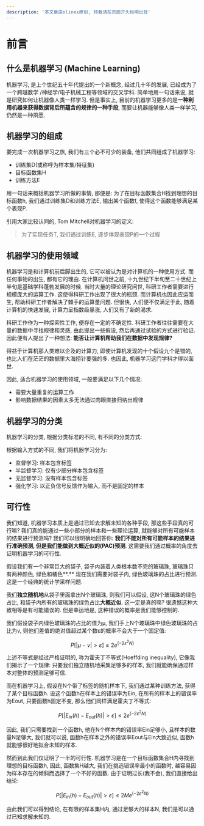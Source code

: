 ```yaml
---
description: '本文章由olinex原创, 转载请在页面开头标明出处'
---
```


# 前言

## 什么是机器学习 \(Machine Learning\)

机器学习, 是上个世纪五十年代提出的一个新概念, 经过几十年的发展, 已经成为了一个跨越数学 /神经学/电子机械工程等领域的交叉学科. 简单地用一句话来说, 就是研究如何让机器像人类一样学习. 但是事实上, 目前的机器学习更多的是**一种利用机器来获得数据背后所蕴含的规律的一种手段**, 而要让机器能够像人类一样学习, 仍然是一种夙愿.

## 机器学习的组成

要完成一次机器学习之旅, 我们有三个必不可少的装备, 他们共同组成了机器学习:

* 训练集D\(或称呼为样本集/特征集\)
* 目标函数集H
* 训练方法E

用一句话来概括机器学习所做的事情, 那便是: 为了在目标函数集合H找到理想的目标函数h, 我们通过训练集D和训练方法E, 输出某个函数f, 使得这个函数能够满足某个表现P. 

引用大家比较认同的, Tom Mitchell对机器学习的定义:

> 为了实现任务T, 我们通过训练E, 逐步体现表现P的一个过程

## 机器学习的使用领域

机器学习是和计算机前后脚出生的, 它可以被认为是对计算机的一种使用方式. 而任何事物的出生, 都有它的理由. 在计算机问世之前, 十九世纪下半旬至二十世纪上半旬是基础学科蓬勃发展的时候. 当时大量的理论研究问世, 科研工作者需要进行规模庞大的运算工作. 这使得科研工作出现了很大的瓶颈. 而计算机也因此应运而生, 帮助科研工作者解决了棘手的运算量问题. 但很快, 人们便不仅满足于此, 随着计算机的快速发展, 计算力呈指数级暴涨, 人们又有了新的渴求.

科研工作作为一种探索性工作, 便存在一定的不确定性. 科研工作者往往需要在大量的数据中寻找规律和灵感, 由此提出一些假设, 然后再通过试验的方式进行验证. 因此便有人提出了一种想法: **能否让计算机帮助我们在数据中发现规律?**

得益于计算机那人类难以企及的计算力, 即使计算机发现的十个假设九个是错的, 也比人们在茫茫的数据里大海捞针要强的多. 也因此, 机器学习这门学科才得以面世.

因此, 适合机器学习的使用领域, 一般要满足以下几个情况:

* 需要大量重复的运算工作
* 影响数据结果的因素太多无法通过肉眼直接归纳出规律

## 机器学习的分类

机器学习的分类, 根据分类标准的不同, 有不同的分类方式:

根据输入方式的不同, 我们将机器学习分为:

* 监督学习: 样本包含标签
* 半监督学习: 仅有少部分样本包含标签
* 无监督学习: 没有样本包含标签
* 强化学习: 以正负信号反馈作为输入, 而不是固定的样本



## 可行性

我们知道, 机器学习本质上是通过已知去求解未知的各种手段, 那这些手段真的可行嘛? 我们真的能通过一些小部分的样本和一些理论运算, 就能够对所有可能样本的结果进行预测吗? 我们可以很明确地回答你: **我们不能对所有可能样本的结果进行准确预测, 但是我们能做到大概近似的\(PAC\)预测**. 这需要我们通过概率的角度去证明机器学习的可行性.

假设我们有一个非常巨大的袋子, 袋子内装着人类根本数不完的玻璃珠, 玻璃珠只有两种颜色, 绿色和橘色**.** 现在我们需要对袋子内, 绿色玻璃珠的占比进行预测. 这是一个经典的统计学采样问题. 

我们**独立随机地**从袋子里面拿出N个玻璃珠, 则我们可以假设, 这N个玻璃珠的绿色占比, 和袋子内所有的玻璃珠的绿色占比**大概近似**.  这一定是真的嘛? 很遗憾这种大致相等是有可能错误的. 但是幸运地是, 这种错误的概率是我们能够控制的.

我们假设袋子内绿色玻璃珠的占比的值为μ, 我们手上N个玻璃珠中绿色玻璃珠的占比为ν, 则他们差值的绝对值超过某个数ε的概率不会大于一个固定值:

$$
P[|\mu - \nu| \gt \varepsilon] \le 2e^{(-2 \varepsilon^2 N)}
$$

上述不等式是经过严格证明的, 称为霍夫丁不等式\(Hoeffding inequality\), 它像我们揭示了一个规律: 只要我们独立随机地采集足够多的样本, 我们就能确保通过样本对整体的预测足够可信.

而在机器学习上, 假设在N个带了标签的随机样本下, 我们通过某种训练方法, 获得了某个目标函数h. 设这个函数h在样本上的错误率为Ein, 在所有的样本上的错误率为Eout, 只要函数h固定不变, 那么他们同样满足霍夫丁不等式:

$$
P[|E_{in}(h) - E_{out}(h)| \gt \varepsilon] \le 2e^{(-2 \varepsilon^2 N)}
$$

因此, 我们只需要找到一个函数h, 他在N个样本内的错误率Ein足够小, 且样本的数量N足够大, 我们就可以说, 函数h在样本之外的错误率Eout与Ein大致近似, 函数h就能够很好地拟合未知的样本.

然而到此我们仅证明了一半的可行性. 机器学习是在一个目标函数集合H内寻找到理想的目标函数h, 因此, 函数集H越大, 我们在挑选错误率最小的函数时, 越容易因为样本存在的倾斜而选择了一个不好的函数. 由于证明过长\(我不会\), 我们直接给出结论:

$$
P[|E_{in}(h) - E_{out}(h)| \gt \varepsilon] \le 2Me^{(-2 \varepsilon^2 N)}
$$

由此我们可以得到结论, 在有限的样本集H内, 通过足够大的样本N, 我们是可以通过已知求解未知的.

